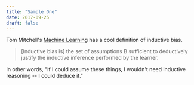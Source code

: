 ```yaml
---
title: "Sample One"
date: 2017-09-25
draft: false
---
```


Tom Mitchell's [Machine Learning](http://www.cs.cmu.edu/~tom/mlbook.html) has a cool definition of inductive bias.

<!--more-->

> [Inductive bias is] the set of assumptions B sufficient to deductively justify the inductive inference performed by the learner.

In other words, "If I could assume these things, I wouldn't need inductive reasoning -- I could deduce it."


